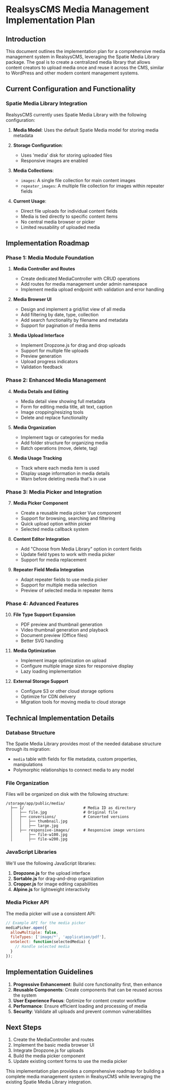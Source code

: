 # RealsysCMS Media Management Implementation Plan

## Introduction

This document outlines the implementation plan for a comprehensive media management system in RealsysCMS, leveraging the Spatie Media Library package. The goal is to create a centralized media library that allows content creators to upload media once and reuse it across the CMS, similar to WordPress and other modern content management systems.

## Current Configuration and Functionality

### Spatie Media Library Integration

RealsysCMS currently uses Spatie Media Library with the following configuration:

1. **Media Model**: Uses the default Spatie Media model for storing media metadata
2. **Storage Configuration**:
   - Uses 'media' disk for storing uploaded files
   - Responsive images are enabled

3. **Media Collections**:
   - `images`: A single file collection for main content images
   - `repeater_images`: A multiple file collection for images within repeater fields

4. **Current Usage**:
   - Direct file uploads for individual content fields
   - Media is tied directly to specific content items
   - No central media browser or picker
   - Limited reusability of uploaded media

## Implementation Roadmap

### Phase 1: Media Module Foundation

1. **Media Controller and Routes**
   - Create dedicated MediaController with CRUD operations
   - Add routes for media management under admin namespace
   - Implement media upload endpoint with validation and error handling

2. **Media Browser UI**
   - Design and implement a grid/list view of all media
   - Add filtering by date, type, collection
   - Add search functionality by filename and metadata
   - Support for pagination of media items

3. **Media Upload Interface**
   - Implement Dropzone.js for drag and drop uploads
   - Support for multiple file uploads
   - Preview generation
   - Upload progress indicators
   - Validation feedback

### Phase 2: Enhanced Media Management

4. **Media Details and Editing**
   - Media detail view showing full metadata
   - Form for editing media title, alt text, caption
   - Image cropping/resizing tools
   - Delete and replace functionality

5. **Media Organization**
   - Implement tags or categories for media
   - Add folder structure for organizing media
   - Batch operations (move, delete, tag)

6. **Media Usage Tracking**
   - Track where each media item is used
   - Display usage information in media details
   - Warn before deleting media that's in use

### Phase 3: Media Picker and Integration

7. **Media Picker Component**
   - Create a reusable media picker Vue component
   - Support for browsing, searching and filtering
   - Quick upload option within picker
   - Selected media callback system

8. **Content Editor Integration**
   - Add "Choose from Media Library" option in content fields
   - Update field types to work with media picker
   - Support for media replacement

9. **Repeater Field Media Integration**
   - Adapt repeater fields to use media picker
   - Support for multiple media selection
   - Preview of selected media in repeater items

### Phase 4: Advanced Features

10. **File Type Support Expansion**
    - PDF preview and thumbnail generation
    - Video thumbnail generation and playback
    - Document preview (Office files)
    - Better SVG handling

11. **Media Optimization**
    - Implement image optimization on upload
    - Configure multiple image sizes for responsive display
    - Lazy loading implementation

12. **External Storage Support**
    - Configure S3 or other cloud storage options
    - Optimize for CDN delivery
    - Migration tools for moving media to cloud storage

## Technical Implementation Details

### Database Structure

The Spatie Media Library provides most of the needed database structure through its migration:

- `media` table with fields for file metadata, custom properties, manipulations
- Polymorphic relationships to connect media to any model

### File Organization

Files will be organized on disk with the following structure:

```
/storage/app/public/media/
  ├── 1/                          # Media ID as directory
  │   ├── file.jpg                # Original file
  │   ├── conversions/            # Converted versions
  │   │   ├── thumbnail.jpg
  │   │   ├── large.jpg
  │   ├── responsive-images/      # Responsive image versions
  │       ├── file-w100.jpg
  │       ├── file-w200.jpg
```

### JavaScript Libraries

We'll use the following JavaScript libraries:

1. **Dropzone.js** for the upload interface
2. **Sortable.js** for drag-and-drop organization
3. **Cropper.js** for image editing capabilities
4. **Alpine.js** for lightweight interactivity

### Media Picker API

The media picker will use a consistent API:

```javascript
// Example API for the media picker
mediaPicker.open({
  allowMultiple: false,
  fileTypes: ['image/*', 'application/pdf'],
  onSelect: function(selectedMedia) {
    // Handle selected media
  }
});
```

## Implementation Guidelines

1. **Progressive Enhancement**: Build core functionality first, then enhance
2. **Reusable Components**: Create components that can be reused across the system
3. **User Experience Focus**: Optimize for content creator workflow
4. **Performance**: Ensure efficient loading and processing of media
5. **Security**: Validate all uploads and prevent common vulnerabilities

## Next Steps

1. Create the MediaController and routes
2. Implement the basic media browser UI
3. Integrate Dropzone.js for uploads
4. Build the media picker component
5. Update existing content forms to use the media picker

This implementation plan provides a comprehensive roadmap for building a complete media management system in RealsysCMS while leveraging the existing Spatie Media Library integration.
